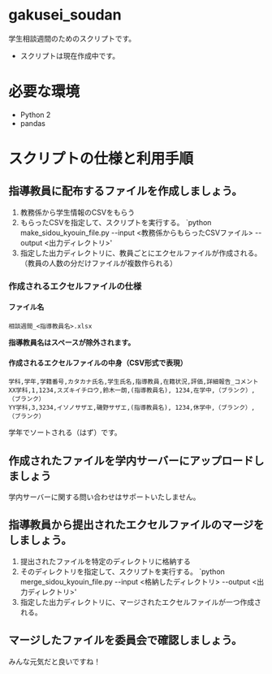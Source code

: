 # gakusei_soudan
学生相談週間のためのスクリプトです。

 - スクリプトは現在作成中です。
 

# 必要な環境
- Python 2
- pandas

# スクリプトの仕様と利用手順

## 指導教員に配布するファイルを作成しましょう。
1. 教務係から学生情報のCSVをもらう
2. もらったCSVを指定して、スクリプトを実行する。 `python make_sidou_kyouin_file.py --input <教務係からもらったCSVファイル> --output <出力ディレクトリ>'
3. 指定した出力ディレクトリに、教員ごとにエクセルファイルが作成される。（教員の人数の分だけファイルが複数作られる）

### 作成されるエクセルファイルの仕様

#### ファイル名

`相談週間_<指導教員名>.xlsx`

**指導教員名はスペースが除外されます。**

#### 作成されるエクセルファイルの中身（CSV形式で表現）

```
学科,学年,学籍番号,カタカナ氏名,学生氏名,指導教員,在籍状況,評価,詳細報告_コメント
XX学科,1,1234,スズキイチロウ,鈴木一朗,(指導教員名), 1234,在学中,（ブランク）,（ブランク）
YY学科,3,3234,イソノサザエ,磯野サザエ,(指導教員名), 1234,休学中,（ブランク）,（ブランク）
```

学年でソートされる（はず）です。

## 作成されたファイルを学内サーバーにアップロードしましょう

学内サーバーに関する問い合わせはサポートいたしません。

## 指導教員から提出されたエクセルファイルのマージをしましょう。

1. 提出されたファイルを特定のディレクトリに格納する
2. そのディレクトリを指定して、スクリプトを実行する。 `python merge_sidou_kyouin_file.py --input <格納したディレクトリ> --output <出力ディレクトリ>'
3. 指定した出力ディレクトリに、マージされたエクセルファイルが一つ作成される。

## マージしたファイルを委員会で確認しましょう。

みんな元気だと良いですね！
